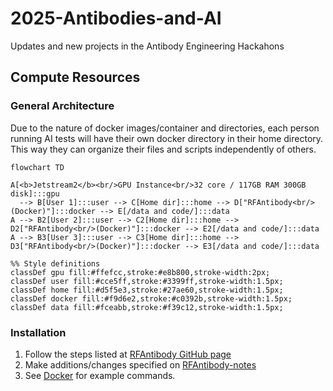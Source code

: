 # 2025-Antibodies-and-AI
Updates and new projects in the Antibody Engineering Hackahons

## Compute Resources
### General Architecture

Due to the nature of docker images/container and directories, each person running AI tests will have their own docker directory in their home directory. This way they can organize their files and scripts independently of others. 

```mermaid
flowchart TD

A[<b>Jetstream2</b><br/>GPU Instance<br/>32 core / 117GB RAM 300GB disk]:::gpu
  --> B[User 1]:::user --> C[Home dir]:::home --> D["RFAntibody<br/>(Docker)"]:::docker --> E[/data and code/]:::data
A --> B2[User 2]:::user --> C2[Home dir]:::home --> D2["RFAntibody<br/>(Docker)"]:::docker --> E2[/data and code/]:::data
A --> B3[User 3]:::user --> C3[Home dir]:::home --> D3["RFAntibody<br/>(Docker)"]:::docker --> E3[/data and code/]:::data

%% Style definitions
classDef gpu fill:#ffefcc,stroke:#e8b800,stroke-width:2px;
classDef user fill:#cce5ff,stroke:#3399ff,stroke-width:1.5px;
classDef home fill:#d5f5e3,stroke:#27ae60,stroke-width:1.5px;
classDef docker fill:#f9d6e2,stroke:#c0392b,stroke-width:1.5px;
classDef data fill:#fceabb,stroke:#f39c12,stroke-width:1.5px;
```
### Installation
1. Follow the steps listed at [RFAntibody GitHub page](https://github.com/RosettaCommons/RFantibody)
2. Make additions/changes specified on [RFAntibody-notes](RFAntibody-notes.md#rfantibody-issues)
3. See [Docker](RFAntibody-notes.md#docker) for example commands.







